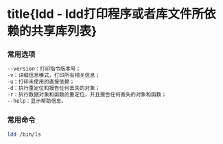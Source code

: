 # title{ldd - ldd打印程序或者库文件所依赖的共享库列表}

### 常用选项
```bash
--version：打印指令版本号；
-v：详细信息模式，打印所有相关信息；
-u：打印未使用的直接依赖；
-d：执行重定位和报告任何丢失的对象；
-r：执行数据对象和函数的重定位，并且报告任何丢失的对象和函数；
--help：显示帮助信息。
```
### 常用命令
```bash
ldd /bin/ls
```